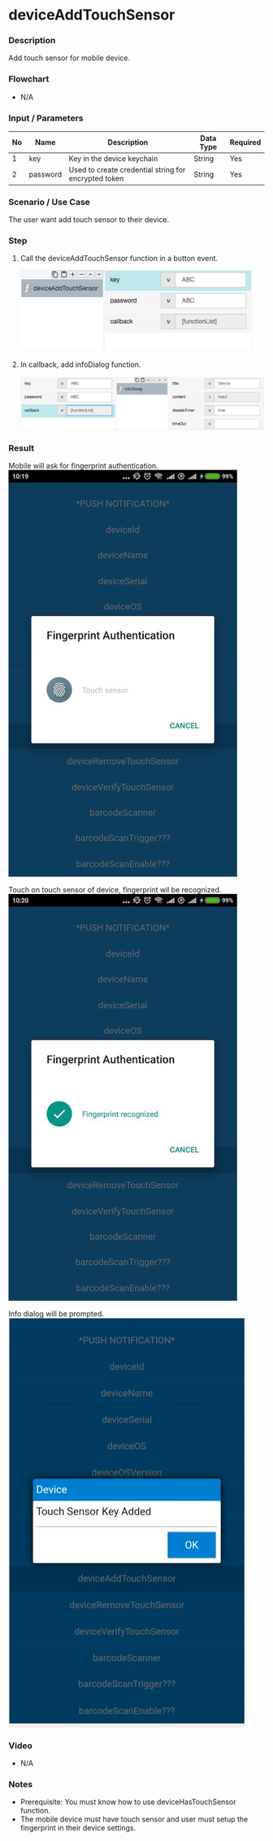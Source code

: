 # deviceAddTouchSensor

### Description

Add touch sensor for mobile device.


### Flowchart

- N/A

### Input / Parameters

| No | Name | Description | Data Type | Required |
| ------ | ------ | ------ |------ | ------ |
| 1 | key | Key in the device keychain | String | Yes |
| 2 | password | Used to create credential string for encrypted token| String | Yes |

### Scenario / Use Case

The user want add touch sensor to their device.

### Step

1. Call the deviceAddTouchSensor function in a button event.

    ![](deviceAddTouchSensor-step-1.png?raw=true)

2. In callback, add infoDialog function. 

    ![](deviceAddTouchSensor-step-2.png?raw=true)

### Result

Mobile will ask for fingerprint authentication. <br />
![](deviceAddTouchSensor-result-1.png?raw=true)

Touch on touch sensor of device, fingerprint wil be recognized. <br />
![](deviceAddTouchSensor-result-2.png?raw=true)

Info dialog will be prompted.<br />
![](deviceAddTouchSensor-result-3.png?raw=true)

### Video

- N/A
<!--[![Video](http://i.imgur.com/Ot5DWAW.png)](https://youtu.be/StTqXEQ2l-Y?t=35s)-->

### Notes

- Prerequisite: You must know how to use deviceHasTouchSensor function.
- The mobile device must have touch sensor and user must setup the fingerprint in their device settings.
